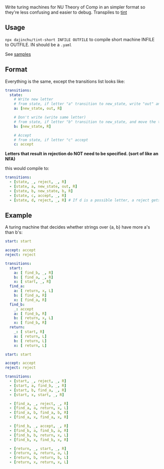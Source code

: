 Write turing machines for NU Theory of Comp in an simpler format so they're less confusing and easier to debug. Transpiles to
[tint](https://github.com/cjcodell1/tint)

## Usage

`npx dajinchu/tint-short INFILE OUTFILE` to compile short machine INFILE to OUTFILE. IN should be a `.yaml`

See [samples](https://github.com/dajinchu/tint-short/tree/master/sample)

## Format

Everything is the same, except the transitions list looks like:
```yaml
transitions:
  state:
    # Write new letter
    # from state, if letter "a" transition to new_state, write "out" and move the tape
    a: [new_state, out, R] 

    # Don't write (write same letter)
    # from state, if letter "b" transition to new_state, and move the tape
    b: [new_state, R] 

    # Accept
    # from state, if letter "c" accept
    c: accept 
```

**Letters that result in rejection do NOT need to be specified. (sort of like an NFA)**

this would compile to:
```yaml
transitions:
  - [state, _, reject, _, R] 
  - [state, a, new_state, out, R] 
  - [state, b, new_state, b, R] 
  - [state, c, accept, _, R]
  - [state, d, reject, _, R] # If d is a possible letter, a reject gets auto-inserted
```

## Example

A turing machine that decides whether strings over {a, b} have more a's than b's:

```yaml
start: start

accept: accept
reject: reject

transitions:
  start:
    a: [ find_b, _, R]
    b: [ find_a, _, R]
    x: [ start, _, R]
  find_a:
    a: [ return, x, L]
    b: [ find_a, R]
    x: [ find_a, R]
  find_b:
    _: accept
    a: [ find_b, R]
    b: [ return, x, L]
    x: [ find_b, R]
  return:
    _: [ start, R]
    a: [ return, L]
    b: [ return, L]
    x: [ return, L]
```

```yaml
start: start

accept: accept
reject: reject

transitions:
  - [start, _, reject, _, R]
  - [start, a, find_b, _, R]
  - [start, b, find_a, _, R]
  - [start, x, start, _, R]

  - [find_a, _, reject, _, R]
  - [find_a, a, return, x, L]
  - [find_a, b, find_a, b, R]
  - [find_a, x, find_a, x, R]

  - [find_b, _, accept, _, R]
  - [find_b, a, find_b, a, R]
  - [find_b, b, return, x, L]
  - [find_b, x, find_b, x, R]

  - [return, _, start, _, R]
  - [return, a, return, a, L]
  - [return, b, return, b, L]
  - [return, x, return, x, L]
```
